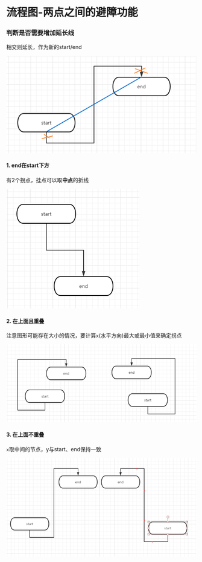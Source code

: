 # 流程图-两点之间的避障功能

### 判断是否需要增加延长线

相交则延长，作为新的start/end

![](imgs/avoid1.png)

#### 1. end在start下方

有2个拐点，挂点可以取**中点**的折线

![](imgs/avoid2.png)

#### 2. 在上面且重叠

注意图形可能存在大小的情况，要计算`x`(水平方向)最大或最小值来确定拐点

![](imgs/avoid3.png)

#### 3. 在上面不重叠

`x`取中间的节点，y与start、end保持一致

![](imgs/avoid4.png)
